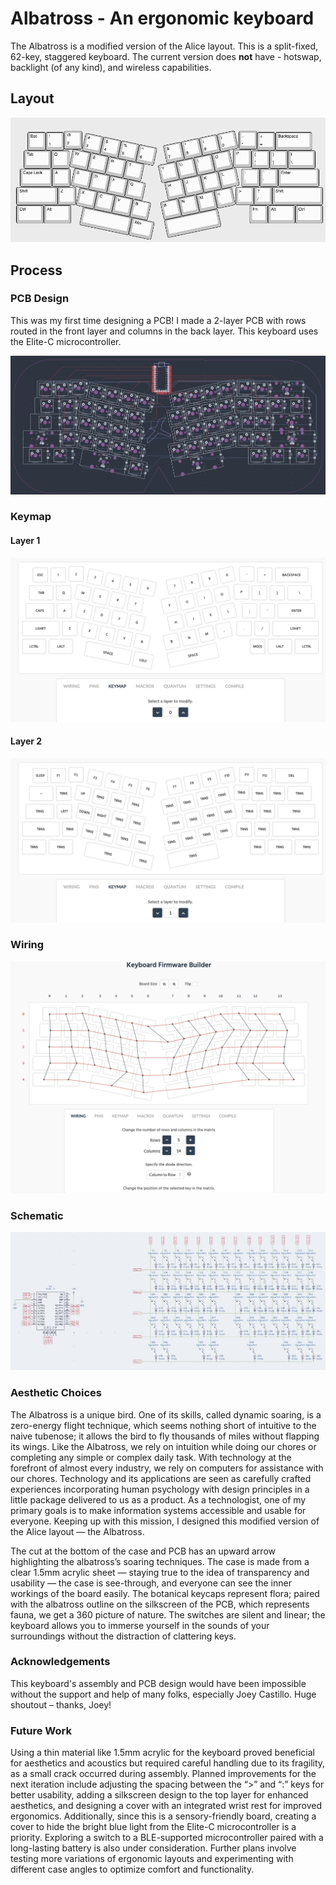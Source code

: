 # Albatross - An ergonomic keyboard

The Albatross is a modified version of the Alice layout. This is a split-fixed, 62-key, staggered keyboard. The current version does **not** have - hotswap, backlight (of any kind), and wireless capabilities.

## Layout
![Keyboard Layout](images/layout.png)

## Process

### PCB Design
This was my first time designing a PCB! I made a 2-layer PCB with rows routed in the front layer and columns in the back layer. This keyboard uses the Elite-C microcontroller.

![PCB Design](images/pcb.png)

### Keymap
#### Layer 1
![Keymap 1](images/keymap-1.png)

#### Layer 2
![Keymap 2](images/keymap-2.png)

### Wiring
![Wiring](images/wiring.png)

### Schematic
![Schematic](images/schematic.png)

### Aesthetic Choices
The Albatross is a unique bird. One of its skills, called dynamic soaring, is a zero-energy flight technique, which seems nothing short of intuitive to the naive tubenose; it allows the bird to fly thousands of miles without flapping its wings. Like the Albatross, we rely on intuition while doing our chores or completing any simple or complex daily task. With technology at the forefront of almost every industry, we rely on computers for assistance with our chores. Technology and its applications are seen as carefully crafted experiences incorporating human psychology with design principles in a little package delivered to us as a product. As a technologist, one of my primary goals is to make information systems accessible and usable for everyone. Keeping up with this mission, I designed this modified version of the Alice layout — the Albatross. 

The cut at the bottom of the case and PCB has an upward arrow highlighting the albatross’s soaring techniques. The case is made from a clear 1.5mm acrylic sheet — staying true to the idea of transparency and usability — the case is see-through, and everyone can see the inner workings of the board easily. The botanical keycaps represent flora; paired with the albatross outline on the silkscreen of the PCB, which represents fauna, we get a 360 picture of nature. The switches are silent and linear; the keyboard allows you to immerse yourself in the sounds of your surroundings without the distraction of clattering keys. 

### Acknowledgements
This keyboard's assembly and PCB design would have been impossible without the support and help of many folks, especially Joey Castillo. Huge shoutout – thanks, Joey!

### Future Work
Using a thin material like 1.5mm acrylic for the keyboard proved beneficial for aesthetics and acoustics but required careful handling due to its fragility, as a small crack occurred during assembly. Planned improvements for the next iteration include adjusting the spacing between the “>” and “:” keys for better usability, adding a silkscreen design to the top layer for enhanced aesthetics, and designing a cover with an integrated wrist rest for improved ergonomics. Additionally, since this is a sensory-friendly board, creating a cover to hide the bright blue light from the Elite-C microcontroller is a priority. Exploring a switch to a BLE-supported microcontroller paired with a long-lasting battery is also under consideration. Further plans involve testing more variations of ergonomic layouts and experimenting with different case angles to optimize comfort and functionality.